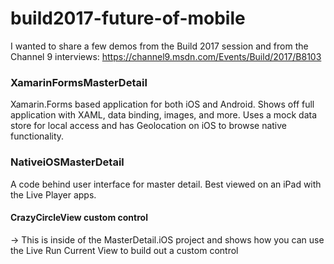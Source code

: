 # build2017-future-of-mobile

I wanted to share a few demos from the Build 2017 session and from the Channel 9 interviews: https://channel9.msdn.com/Events/Build/2017/B8103

### XamarinFormsMasterDetail
Xamarin.Forms based application for both iOS and Android. Shows off full application with XAML, data binding, images, and more. Uses a mock data store for local access and has Geolocation on iOS to browse native functionality.


### NativeiOSMasterDetail
A code behind user interface for master detail. Best viewed on an iPad with the Live Player apps.

#### CrazyCircleView custom control
-> This is inside of the MasterDetail.iOS project and shows how you can use the Live Run Current View to build out a custom control

